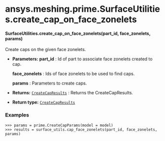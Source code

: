 <a id="ansys-meshing-prime-surfaceutilities-create-cap-on-face-zonelets"></a>

# ansys.meshing.prime.SurfaceUtilities.create_cap_on_face_zonelets

<a id="ansys.meshing.prime.SurfaceUtilities.create_cap_on_face_zonelets"></a>

#### SurfaceUtilities.create_cap_on_face_zonelets(part_id, face_zonelets, params)

Create caps on the given face zonelets.

* **Parameters:**
  **part_id**
  : Id of part to associate face zonelets created to cap.

  **face_zonelets**
  : Ids of face zonelets to be used to find caps.

  **params**
  : Parameters to create caps.
* **Returns:**
  [`CreateCapResults`](ansys.meshing.prime.CreateCapResults.md#ansys.meshing.prime.CreateCapResults)
  : Returns the CreateCapResults.
* **Return type:**
  [`CreateCapResults`](ansys.meshing.prime.CreateCapResults.md#ansys.meshing.prime.CreateCapResults)

### Examples

```pycon
>>> params = prime.CreateCapParams(model = model)
>>> results = surface_utils.cap_face_zonelets(part_id, face_zonelets, params)
```

<!-- !! processed by numpydoc !! -->
